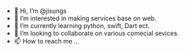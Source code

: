 - 👋 Hi, I’m @jisungs
- 👀 I’m interested in making services base on web.
- 🌱 I’m currently learning python, swift, Dart ect.
- 💞️ I’m looking to collaborate on various comecial sevices.
- 📫 How to reach me ...

<!---
jisungs/jisungs is a ✨ special ✨ repository because its `README.md` (this file) appears on your GitHub profile.
You can click the Preview link to take a look at your changes.
--->
